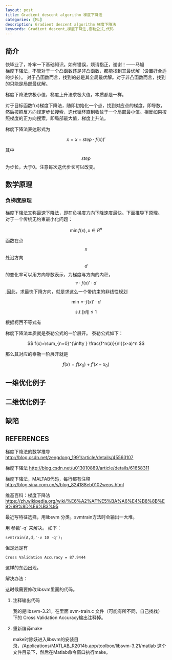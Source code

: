 ```yaml
---
layout: post
title: Gradient descent algorithm 梯度下降法
categories: [ML]
description: Gradient descent algorithm 梯度下降法
keywords: Gradient descent,梯度下降法,泰勒公式,代码
---
```


## 简介
快毕业了，补牢一下基础知识。如有错误，烦请指正，谢谢！——马旭   <br />
梯度下降法，不管对于一个凸函数还是非凸函数，都能找到其最优解（设置好合适的步长）。
对于凸函数而言，找到的必是其全局最优解。对于非凸函数而言，找到的只能是局部最优解。

梯度下降法求极小值，梯度上升法求极大值，本质都是一样。

对于目标函数f(x)梯度下降法，随即初始化一个点，找到对应点的梯度，即导数，然后按照反方向规定步长搜索，迭代循环直到收敛于一个局部最小值。相反如果按照梯度的正方向搜索，即局部最大值，梯度上升法。

梯度下降法表达形式为

$$
x=x-step\cdot {f(x))}'
$$

其中$$ step $$为步长，大于0。注意每次迭代步长可以改变。

## 数学原理

###  负梯度原理
梯度下降法又称最速下降法，即在负梯度方向下降速度最快。下面推导下原理。
对于一个传统无约束最小化问题：

$$\min f(x), x\in R^n$$  

函数在点$$x$$处沿方向$$d$$的变化率可以用方向导数表示，为梯度与方向的内积，$$ \triangledown\cdot {f(x)}'\cdot d$$ ,因此，求最快下降方向，就是求这么一个带约束的非线性规划

$$
 \min \triangledown\cdot {f(x)}'\cdot d 
$$


$$
s.t. \left \| d \right \|\leq 1
$$  

根据柯西不等式有




梯度下降法本质就是泰勒公式的一阶展开。
泰勒公式如下：

$$
f(x)=\sum_{n=0}^{\infty } \frac{f^n(a)}{n!}(x-a)^n
$$

那么其对应的泰勒一阶展开就是

$$
f(x)=f(x_0)+{f}'(x-x_0)
$$


## 一维优化例子

## 二维优化例子

## 缺陷

## REFERENCES

梯度下降法的数学推导
http://blog.csdn.net/zengdong_1991/article/details/45563107

梯度下降法
http://blog.csdn.net/u013010889/article/details/61658311

梯度下降法，MALTAB代码，每行都有注释
http://blog.sina.com.cn/s/blog_824188eb0102weos.html

维基百科：梯度下降法
https://zh.wikipedia.org/wiki/%E6%A2%AF%E5%BA%A6%E4%B8%8B%E9%99%8D%E6%B3%95




最近写特征选择，用libsvm 分类。svmtrain方法时会输出一大堆。

用 参数'-q' 来解决。 如下：

```
svmtrain(A,d,'-v 10 -q'); 
```
但是还是有 
```
Cross Validation Accuracy = 87.9444
```
这样的东西出现。

解决办法：

这时候需要修改libsvm里面的代码。

1. 注释输出代码


    我的是libsvm-3.21。在里面 svm-train.c 文件（可能有所不同，自己找找）下的 Cross Validation Accuracy输出注释掉。

2. 重新编译make


    make时除妖进入libsvm的安装目录，/Applications/MATLAB_R2014b.app/toolbox/libsvm-3.21/matlab 这个文件目录下，然后在Matlab命令窗口执行make。


